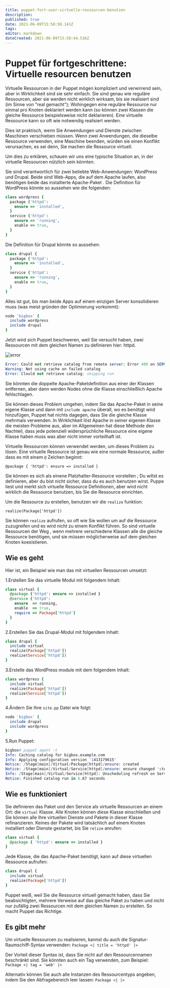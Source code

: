 ```yaml
---
title: puppet-fort-user-virtuelle-ressourcen-benutzen
description: 
published: true
date: 2021-06-09T15:50:50.141Z
tags: 
editor: markdown
dateCreated: 2021-06-09T15:50:44.516Z
---
```


# Puppet für fortgeschrittene: Virtuelle resourcen benutzen

Virtuelle Ressourcen in der Puppet mögen kompliziert und verwirrend sein, aber in Wirklichkeit sind sie sehr einfach. Sie sind genau wie reguläre Ressourcen, aber sie werden nicht wirklich wirksam, bis sie realisiert sind (im Sinne von "real gemacht"); Wohingegen eine reguläre Ressource nur einmal pro Knoten deklariert werden kann (so können zwei Klassen die gleiche Ressource beispielsweise nicht deklarieren). Eine virtuelle Ressource kann so oft wie notwendig realisiert werden.

Dies ist praktisch, wenn Sie Anwendungen und Dienste zwischen Maschinen verschieben müssen. Wenn zwei Anwendungen, die dieselbe Ressource verwenden, eine Maschine beenden, würden sie einen Konflikt verursachen, es sei denn, Sie machen die Ressource virtuell.

Um dies zu erklären, schauen wir uns eine typische Situation an, in der virtuelle Ressourcen nützlich sein könnten.

Sie sind verantwortlich für zwei beliebte Web-Anwendungen: WordPress und Drupal. Beide sind Web-Apps, die auf dem Apache laufen, also benötigen beide das installierte Apache-Paket . Die Definition für WordPress könnte so aussehen wie die folgenden:

```ruby
class wordpress {
  package {'httpd':
    ensure => 'installed',
  }
  service {'httpd':
    ensure => 'running',
    enable => true,
  }
}
```

Die Definition für Drupal könnte so aussehen:

```ruby
class drupal {
  package {'httpd':
    ensure => 'installed',
  }
  service {'httpd':
    ensure => 'running',
    enable => true,
  }
}
```

Alles ist gut, bis man beide Apps auf einem einzigen Server konsolidieren muss (was meist gründen der Optimierung vorkommt):

```ruby
node 'bigbox' {
  include wordpress
  include drupal
}
```

Jetzt wird sich Puppet beschweren, weil Sie versucht haben, zwei Ressourcen mit dem gleichen Namen zu definieren hier: httpd.

![error](https://www.packtpub.com/graphics/9781788297615/graphics/B03643_05_01.jpg)

```s
Error: Could not retrieve catalog from remote server: Error 400 on SERVER: Duplicate declaration: Package[httpd] is already declared in file /etc/puppet/environment/puppet/environments/production/modules/drupal/manifsets/init.pp:4 on node bigbox.example.com
Warning: Not using cache on failed catalog
Error: Clould not retrieve catalog; skipping run
```

Sie könnten die doppelte Apache-Paketdefinition aus einer der Klassen entfernen, aber dann werden Nodes ohne die Klasse einschließlich Apache fehlschlagen.

Sie können dieses Problem umgehen, indem Sie das Apache-Paket in seine eigene Klasse und dann mit `include apache` überall, wo es benötigt wird hinzufügen, Puppet hat nichts dagegen, dass Sie die gleiche Klasse mehrmals verwenden.
In Wirklichkeit löst Apache in seiner eigenen Klasse die meisten Probleme aus, aber im Allgemeinen hat diese Methode den Nachteil, dass jede potenziell widersprüchliche Ressource eine eigene Klasse haben muss was aber nicht immer vorteilhaft ist.

Virtuelle Ressourcen können verwendet werden, um dieses Problem zu lösen. Eine virtuelle Ressource ist genau wie eine normale Ressource, außer dass es mit einem `@` Zeichen beginnt:

`@package { 'httpd': ensure => installed }`

Sie können es sich als einene Platzhalter-Ressource vorstellen ; Du willst es definieren, aber du bist nicht sicher, dass du es auch benutzen wirst. Puppe liest und merkt sich virtuelle Ressource Definitionen, aber wird nicht wirklich die Ressource benutzen, bis Sie die Ressource einrichten.

Um die Ressource zu erstellen, benutzen wir die `realize` funktion:

`realize(Package['httpd'])`

Sie können `realize` aufrufen, so oft wie Sie wollen um auf die Ressource zuzugreifen und es wird nicht zu einem Konflikt führen. So sind virtuelle Ressourcen der Weg , wenn mehrere verschiedene Klassen alle die gleiche Ressource benötigen, und sie müssen möglicherweise auf dem gleichen Knoten koexistieren.

## Wie es geht

Hier ist, ein Beispiel wie man das mit virtuellen Ressourcen umsetzt:

1.Erstellen Sie das virtuelle Modul mit folgendem Inhalt:

```ruby
class virtual {
  @package {'httpd': ensure => installed }
  @service {'httpd':
    ensure  => running,
    enable  => true,
    require => Package['httpd']
  }
}
```

2.Erstellen Sie das Drupal-Modul mit folgendem Inhalt:

```ruby
class drupal {
  include virtual
  realize(Package['httpd'])
  realize(Service['httpd'])
}
```

3.Erstelle das WordPress module mit dem folgendem Inhalt:

```ruby
class wordpress {
  include virtual
  realize(Package['httpd'])
  realize(Service['httpd'])
}
```

4.Ändern Sie Ihre `site.pp` Datei wie folgt:

```ruby
node 'bigbox' {
  include drupal
  include wordpress
}
```

5.Run Puppet:

```s
bigbox# puppet agent -t
Info: Caching catalog for bigbox.example.com
Info: Applying configuration version '1413179615'
Notice: /Stage[main]/Virtual/Package[httpd]/ensure: created
Notice: /Stage[main]/Virtual/Service[httpd]/ensure: ensure changed 'stopped' to 'running'
Info: /Stage[main]/Virtual/Service[httpd]: Unscheduling refresh on Service[httpd]
Notice: Finished catalog run in 6.67 seconds
```

## Wie es funktioniert

Sie definieren das Paket und den Service als virtuelle Ressourcen an einem Ort: die `virtual` Klasse.
Alle Knoten können diese Klasse einschließen und Sie können alle Ihre virtuellen Dienste und Pakete in dieser Klasse refinanzieren.
Keines der Pakete wird tatsächlich auf einem Knoten installiert oder Dienste gestartet, bis Sie `relize` anrufen:

```ruby
class virtual {
  @package { 'httpd': ensure => installed }
}
```

Jede Klasse, die das Apache-Paket benötigt, kann auf diese virtuellen Ressource aufrufen:

```ruby
class drupal {
  include virtual
  realize(Package['httpd'])
}
```

Puppet weiß, weil Sie die Ressource virtuell gemacht haben, dass Sie beabsichtigten, mehrere Verweise auf das gleiche Paket zu haben und nicht nur zufällig zwei Ressourcen mit dem gleichen Namen zu erstellen.
So macht Puppet das Richtige.

## Es gibt mehr

Um virtuelle Ressourcen zu realisieren, kannst du auch die Signatur-Raumschiff-Syntax verwenden:
`Package <| title = 'httpd' |>`

Der Vorteil dieser Syntax ist, dass Sie nicht auf den Ressourcennamen beschränkt sind. Sie könnten auch ein Tag verwenden, zum Beispiel:
`Package <| tag = 'web' |>`

Alternativ können Sie auch alle Instanzen des Ressourcentyps angeben, indem Sie den Abfragebereich leer lassen:
`Package <| |>`